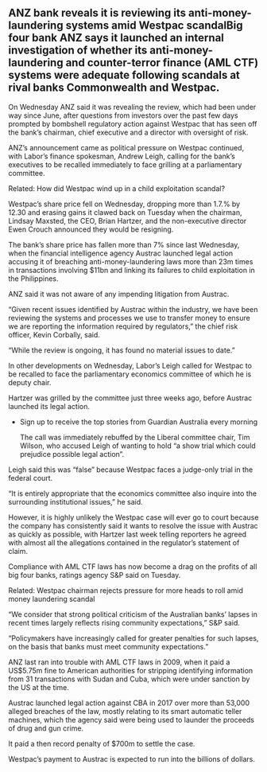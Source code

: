 ## ANZ bank reveals it is reviewing its anti-money-laundering systems amid Westpac scandalBig four bank ANZ says it launched an internal investigation of whether its anti-money-laundering and counter-terror finance (AML CTF) systems were adequate following scandals at rival banks Commonwealth and Westpac.

 On Wednesday ANZ said it was revealing the review, which had been under way since June, after questions from investors over the past few days prompted by bombshell regulatory action against Westpac that has seen off the bank’s chairman, chief executive and a director with oversight of risk.

 ANZ’s announcement came as political pressure on Westpac continued, with Labor’s finance spokesman, Andrew Leigh, calling for the bank’s executives to be recalled immediately to face grilling at a parliamentary committee.

   Related: How did Westpac wind up in a child exploitation scandal? 

  Westpac’s share price fell on Wednesday, dropping more than 1.7.% by 12.30 and erasing gains it clawed back on Tuesday when the chairman, Lindsay Maxsted, the CEO, Brian Hartzer, and the non-executive director Ewen Crouch announced they would be resigning.

 The bank’s share price has fallen more than 7% since last Wednesday, when the financial intelligence agency Austrac launched legal action accusing it of breaching anti-money-laundering laws more than 23m times in transactions involving $11bn and linking its failures to child exploitation in the Philippines.

 ANZ said it was not aware of any impending litigation from Austrac.

 “Given recent issues identified by Austrac within the industry, we have been reviewing the systems and processes we use to transfer money to ensure we are reporting the information required by regulators,” the chief risk officer, Kevin Corbally, said.

 “While the review is ongoing, it has found no material issues to date.”

 In other developments on Wednesday, Labor’s Leigh called for Westpac to be recalled to face the parliamentary economics committee of which he is deputy chair.

 Hartzer was grilled by the committee just three weeks ago, before Austrac launched its legal action.

  * Sign up to receive the top stories from Guardian Australia every morning


     The call was immediately rebuffed by the Liberal committee chair, Tim Wilson, who accused Leigh of wanting to hold “a show trial which could prejudice possible legal action”.

 Leigh said this was “false” because Westpac faces a judge-only trial in the federal court.

 “It is entirely appropriate that the economics committee also inquire into the surrounding institutional issues,” he said.

 However, it is highly unlikely the Westpac case will ever go to court because the company has consistently said it wants to resolve the issue with Austrac as quickly as possible, with Hartzer last week telling reporters he agreed with almost all the allegations contained in the regulator’s statement of claim.

 Compliance with AML CTF laws has now become a drag on the profits of all big four banks, ratings agency S&P said on Tuesday.

   Related: Westpac chairman rejects pressure for more heads to roll amid money laundering scandal 

  “We consider that strong political criticism of the Australian banks’ lapses in recent times largely reflects rising community expectations,” S&P said.

 “Policymakers have increasingly called for greater penalties for such lapses, on the basis that banks must meet community expectations.”

 ANZ last ran into trouble with AML CTF laws in 2009, when it paid a US$5.75m fine to American authorities for stripping identifying information from 31 transactions with Sudan and Cuba, which were under sanction by the US at the time.

 Austrac launched legal action against CBA in 2017 over more than 53,000 alleged breaches of the law, mostly relating to its smart automatic teller machines, which the agency said were being used to launder the proceeds of drug and gun crime.

 It paid a then record penalty of $700m to settle the case.

 Westpac’s payment to Austrac is expected to run into the billions of dollars.

